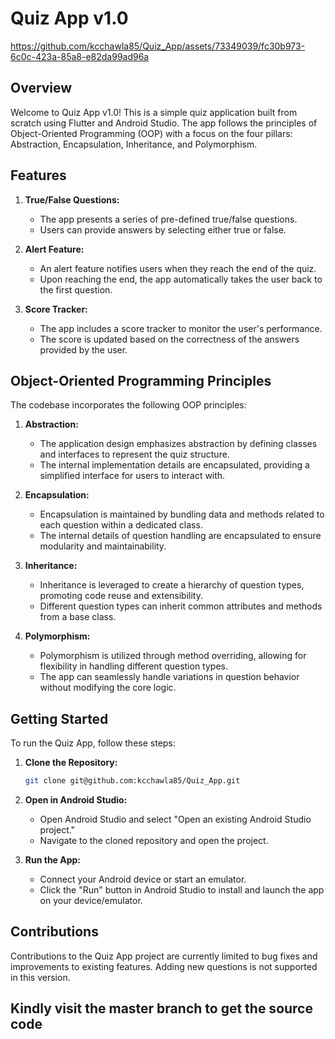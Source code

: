 # Quiz App v1.0


https://github.com/kcchawla85/Quiz_App/assets/73349039/fc30b973-6c0c-423a-85a8-e82da99ad96a



## Overview

Welcome to Quiz App v1.0! This is a simple quiz application built from scratch using Flutter and Android Studio. The app follows the principles of Object-Oriented Programming (OOP) with a focus on the four pillars: Abstraction, Encapsulation, Inheritance, and Polymorphism.

## Features

1. **True/False Questions:**
   - The app presents a series of pre-defined true/false questions.
   - Users can provide answers by selecting either true or false.

2. **Alert Feature:**
   - An alert feature notifies users when they reach the end of the quiz.
   - Upon reaching the end, the app automatically takes the user back to the first question.

3. **Score Tracker:**
   - The app includes a score tracker to monitor the user's performance.
   - The score is updated based on the correctness of the answers provided by the user.

## Object-Oriented Programming Principles

The codebase incorporates the following OOP principles:

1. **Abstraction:**
   - The application design emphasizes abstraction by defining classes and interfaces to represent the quiz structure.
   - The internal implementation details are encapsulated, providing a simplified interface for users to interact with.

2. **Encapsulation:**
   - Encapsulation is maintained by bundling data and methods related to each question within a dedicated class.
   - The internal details of question handling are encapsulated to ensure modularity and maintainability.

3. **Inheritance:**
   - Inheritance is leveraged to create a hierarchy of question types, promoting code reuse and extensibility.
   - Different question types can inherit common attributes and methods from a base class.

4. **Polymorphism:**
   - Polymorphism is utilized through method overriding, allowing for flexibility in handling different question types.
   - The app can seamlessly handle variations in question behavior without modifying the core logic.

## Getting Started

To run the Quiz App, follow these steps:

1. **Clone the Repository:**
   ```bash
   git clone git@github.com:kcchawla85/Quiz_App.git
   ```

2. **Open in Android Studio:**
   - Open Android Studio and select "Open an existing Android Studio project."
   - Navigate to the cloned repository and open the project.

3. **Run the App:**
   - Connect your Android device or start an emulator.
   - Click the "Run" button in Android Studio to install and launch the app on your device/emulator.

## Contributions

Contributions to the Quiz App project are currently limited to bug fixes and improvements to existing features. Adding new questions is not supported in this version.

## Kindly visit the master branch to get the source code
